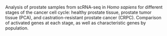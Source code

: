 Analysis of prostate samples from scRNA-seq in <i>Homo sapiens</i> for different stages of the cancer cell cycle: healthy prostate tissue, prostate tumor tissue (PCA), and castration-resistant prostate cancer (CRPC). Comparison of activated genes at each stage, as well as characteristic genes by population.
